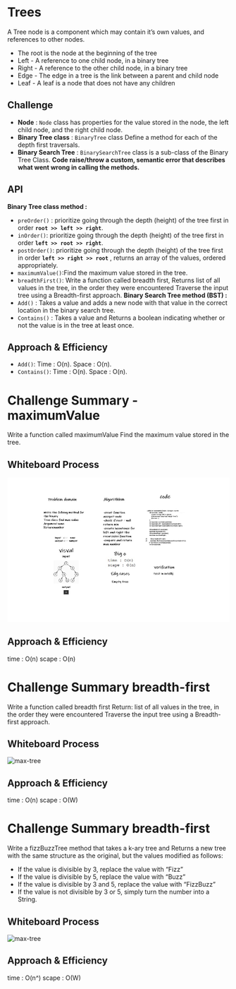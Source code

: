 # Trees
A Tree node is a component which may contain it’s own values, and references to other nodes.
- The root is the node at the beginning of the tree
- Left - A reference to one child node, in a binary tree
- Right - A reference to the other child node, in a binary tree
- Edge - The edge in a tree is the link between a parent and child node
- Leaf - A leaf is a node that does not have any children
## Challenge
- **Node** : `Node` class has properties for the value stored in the node, the left child node, and the right child node.
- **Binary Tree class** : `BinaryTree` class Define a method for each of the depth first traversals.
- **Binary Search Tree** : `BinarySearchTree` class is a sub-class of the Binary Tree Class.
  **Code raise/throw a custom, semantic error that describes what went wrong in calling the methods.**
## API
**Binary Tree class method :**
- `preOrder()` : prioritize going through the depth (height) of the tree first in order **`root >> left >> right`**.
- `inOrder()`: prioritize going through the depth (height) of the tree first in order **`left >> root >> right`**.
- `postOrder()`: prioritize going through the depth (height) of the tree first in order **`left >> right >> root`** , returns an array of the values, ordered appropriately.
- `maximumValue()`:Find the maximum value stored in the tree.
- `breadthFirst()`: Write a function called breadth first, Returns list of all values in the tree, in the order they were encountered Traverse the input tree using a Breadth-first approach.
  **Binary Search Tree method (BST) :**
- `Add()` : Takes a value and adds a new node with that value in the correct location in the binary search tree.
- `Contains()` : Takes a value and Returns a boolean indicating whether or not the value is in the tree at least once.
## Approach & Efficiency
- `Add()`:
  Time : O(n).
  Space : O(n).
- `Contains()`:
  Time : O(n).
  Space : O(n).
# Challenge Summary - maximumValue
Write a function called maximumValue Find the maximum value stored in the tree.
## Whiteboard Process
![max-tree](code16.jpg)
## Approach & Efficiency
time : O(n)
scape : O(n)
# Challenge Summary breadth-first
Write a function called breadth first
Return: list of all values in the tree, in the order they were encountered Traverse the input tree using a Breadth-first approach.
## Whiteboard Process
![max-tree](./img/breadth-first.PNG)
## Approach & Efficiency
time : O(n)
scape : O(W)
# Challenge Summary breadth-first
Write a fizzBuzzTree method that takes a k-ary tree and Returns a new tree with the same structure as the original, but the values modified as follows:
- If the value is divisible by 3, replace the value with “Fizz”
- If the value is divisible by 5, replace the value with “Buzz”
- If the value is divisible by 3 and 5, replace the value with “FizzBuzz”
- If the value is not divisible by 3 or 5, simply turn the number into a String.
## Whiteboard Process
![max-tree](./img/fizz-buzz-k-tree.PNG)
## Approach & Efficiency
time : O(n^)
scape : O(W)